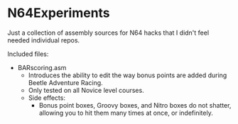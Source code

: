 N64Experiments
==============

Just a collection of assembly sources for N64 hacks that I didn't feel needed individual repos.

Included files:
* BARscoring.asm
    * Introduces the ability to edit the way bonus points are added during Beetle Adventure Racing.
    * Only tested on all Novice level courses.
    * Side effects:
        * Bonus point boxes, Groovy boxes, and Nitro boxes do not shatter, allowing you to hit them many times at once, or indefinitely.
